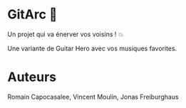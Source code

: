 # GitArc :guitar:

Un projet qui va énerver vos voisins ! :boom:

Une variante de Guitar Hero avec vos musiques favorites.


# Auteurs
Romain Capocasalee, Vincent Moulin, Jonas Freiburghaus
